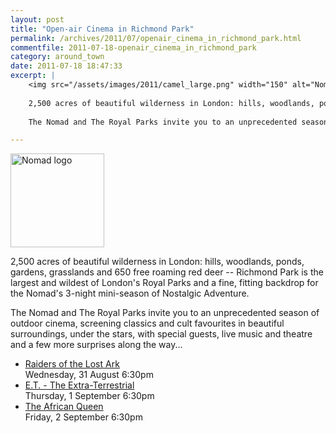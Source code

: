 ```yaml
---
layout: post
title: "Open-air Cinema in Richmond Park"
permalink: /archives/2011/07/openair_cinema_in_richmond_park.html
commentfile: 2011-07-18-openair_cinema_in_richmond_park
category: around_town
date: 2011-07-18 18:47:33
excerpt: |
    <img src="/assets/images/2011/camel_large.png" width="150" alt="Nomad logo" class="right" />
    
    2,500 acres of beautiful wilderness in London: hills, woodlands, ponds, gardens, grasslands and 650 free roaming red deer -- Richmond Park is the largest and wildest of London's Royal Parks and a fine, fitting backdrop for the Nomad's 3-night mini-season of Nostalgic Adventure.
    
    The Nomad and The Royal Parks invite you to an unprecedented season of outdoor cinema, screening classics and cult favourites in beautiful surroundings, under the stars, with special guests, live music and theatre and a few more surprises along the way...

---
```


<img src="/assets/images/2011/camel_large.png" width="150" alt="Nomad logo" class="right" />

2,500 acres of beautiful wilderness in London: hills, woodlands, ponds, gardens, grasslands and 650 free roaming red deer -- Richmond Park is the largest and wildest of London's Royal Parks and a fine, fitting backdrop for the Nomad's 3-night mini-season of Nostalgic Adventure.

The Nomad and The Royal Parks invite you to an unprecedented season of outdoor cinema, screening classics and cult favourites in beautiful surroundings, under the stars, with special guests, live music and theatre and a few more surprises along the way...

<ul>
<li>
<a href="https://stmargarets.london/event/show/200705142861">Raiders of the Lost Ark</a><br />Wednesday, 31 August 6:30pm

</li>
<li>
<a href="https://stmargarets.london/event/show/200705142862">E.T. - The Extra-Terrestrial</a><br />Thursday, 1 September 6:30pm

</li>
<li>
<a href="https://stmargarets.london/event/show/200705142863">The African Queen</a><br />Friday, 2 September 6:30pm

</li>
</ul>
